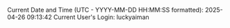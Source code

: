 Current Date and Time (UTC - YYYY-MM-DD HH:MM:SS formatted): 2025-04-26 09:13:42
Current User's Login: luckyaiman
